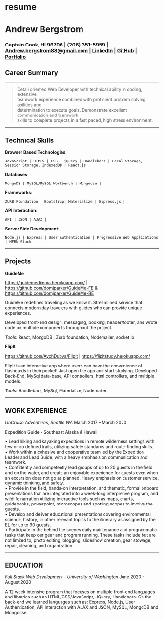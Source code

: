 # resume
Andrew Bergstrom
============

### Captain Cook, HI 96706 | (206) 351-5959 | Andrew.bergstrom88@gmail.com | [LinkedIn](https://www.linkedin.com/in/andrew-bergstrom-74a79aa4/) | [GitHub](https://github.com/AndrewBergstrom) | [Portfolio](https://andrews-react-portfolio.herokuapp.com/)

Career Summary
---
----
> Detail oriented Web Developer with technical ability in coding, extensive\
> teamwork experience combined with proficient problem solving abilities and\
> determination to execute goals. Demonstrate excellent communication and teamwork\
> skills to complete projects in a fast paced, high stress environment.
----

Technical Skills
---
**Browser Based Technologies**:

    JavaScript | HTML5 | CSS | jQuery | Handlebars | Local Storage, Session Storage, IndexedDB | React.js

**Databases**:

    MongoDB | MySQL/MySQL Workbench | Mongoose |

**Frameworks**:

    ZURB Foundation | Bootstrap| Materialize | Express.js |

**API Interaction**:

    API | JSON | AJAX |

**Server Side Development**:

    Node.js | Express | User Authentication | Progressive Web Applications | MERN Stack

----
Projects
---

**GuideMe** 

https://guidemedimma.herokuapp.com/ | https://github.com/domjparker/GuideMe-FE & https://github.com/domjparker/GuideMe-BE

GuideMe redefines traveling as we know it. Streamlined service that connects modern day travelers with guides who can provide unique experiences.

Developed front-end design, messaging, booking, header/footer, and wrote code on multiple components throughout the project. 

*Tools*: React, MongoDB , Zurb foundation, Nodemailer, socket io

**FlipIt**

https://github.com/AychDubya/Flipit | https://flipitstudy.herokuapp.com/ 

FlipIt is an interactive app where users can have the convenience of flashcards in their pocket! Just open the app and start studying.
Developed Back-End, MySql data-base, API controllers, html controllers, and multiple models.

*Tools*: Handlebars, MySql, Materialize, Nodemailer

----

**WORK EXPERIENCE**
---
*UnCruise Adventures, Seattle WA*                                 			             March 2017 – March 2020

Expedition Guide - Southeast Alaska & Hawaii


  • Lead hiking and kayaking expeditions in remote wilderness settings with few or no defined trails, utilizing safety standards and route-finding skills.\
  • Work within a cohesive and cooperative team led by the Expedition Leader and Lead Guide, with a heavy emphasis on communication and teamwork.\
  • Confidently and competently lead groups of up to 20 guests in the field and on the water, and create an enjoyable experience for guests even when an excursion does not go as planned. Heavy emphasis on customer service, dynamic thinking, and safety.\
  • Provide in the field, hands-on interpretation, and thematic, formal onboard presentations that are integrated into a week-long interpretive program, and wildlife narration utilizing interactive tools such as maps, charts, guidebooks, powerpoint, microscopes and spotting scopes to involve the guests.\
  • Develop and deliver educational presentations covering environmental science, history, or other relevant topics to the itinerary as assigned by the EL for up to 90 guests.\
  • Participate in the behind the scenes daily maintenance and programmatic tasks that keep our gear and program running. These tasks include but are not limited to, photo editing, blogging, slideshow creation, gear stowage, repair, cleaning, and organization.

  ----

**EDUCATION**
---
*Full Stack Web Development - University of Washington*			           June 2020 - August 2020

A 12 week intensive program that focuses on multiple front-end languages and libraries such as HTML/CSS/JavaScript, JQuery, Handlebars. On the back-end we learned languages such as: Express, Node.js, User Authentication, API Interaction with AJAX and JSON, MySQL, MongoDB and Mongoose. 


